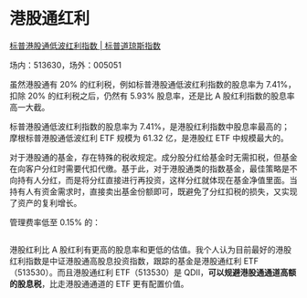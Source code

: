 # 港股通红利

[标普港股通低波红利指数 | 标普道琼斯指数](https://www.spglobal.com/spdji/zh/indices/dividends-factors/sp-access-hong-kong-low-volatility-high-dividend-index/?utm_source=pdf_education#overview)

场内：513630，场外：005051

虽然港股通有 20% 的红利税，例如标普港股通低波红利指数的股息率为 7.41%，扣除 20% 的红利税之后，仍然有 5.93% 股息率，还是比 A 股红利指数的股息率高一大截。

标普港股通低波红利指数的股息率为 7.41%，是港股红利指数中股息率最高的；摩根标普港股通低波红利 ETF 规模为 61.32 亿，是港股红 ETF 中规模最大的。

对于港股通的基金，存在特殊的税收规定。成分股分红给基金时无需扣税，但基金在向客户分红时需要代扣代缴。基于此，对于港股通类的指数基金，最佳策略是不向持有人分红，而是将分红直接进行再投资，这样分红就体现在基金净值里面。当持有人有资金需求时，直接卖出基金份额即可，既避免了分红扣税的损失，又实现了资产的复利增长。

管理费率低至 0.15% 的：

<img alt="" src="/img/5014D5A9-59C4-4295-96A6-406CEFF01931.webp" />

港股红利比 A 股红利有更高的股息率和更低的估值。我个人认为目前最好的港股红利指数是中证港股通高股息投资指数，跟踪的基金是港股通红利 ETF（513530）。而且港股通红利 ETF（513530）是 QDII，**可以规避港股通通道高额的股息税**，比走港股通通道的 ETF 更有配置价值。
